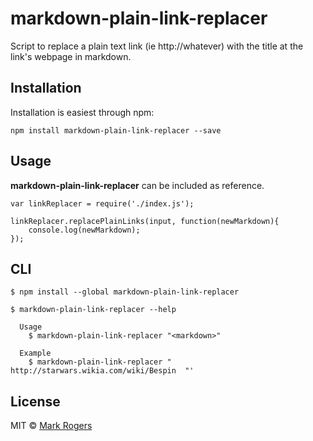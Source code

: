# markdown-plain-link-replacer
Script to replace a plain text link (ie http://whatever) with the title at the link's webpage in markdown.


## Installation

Installation is easiest through npm:

`npm install markdown-plain-link-replacer --save`


## Usage

**markdown-plain-link-replacer** can be included as reference.

```
var linkReplacer = require('./index.js');

linkReplacer.replacePlainLinks(input, function(newMarkdown){
	console.log(newMarkdown);
});
```

## CLI

```
$ npm install --global markdown-plain-link-replacer
```

```
$ markdown-plain-link-replacer --help

  Usage
    $ markdown-plain-link-replacer "<markdown>"

  Example
    $ markdown-plain-link-replacer "  http://starwars.wikia.com/wiki/Bespin  "'
```


## License

MIT © [Mark Rogers](http://www.markdavidrogers.com)
